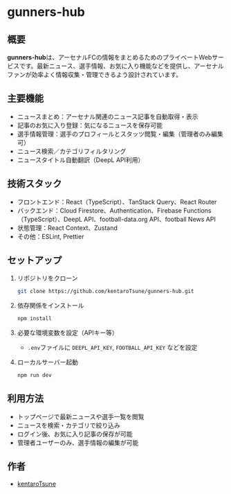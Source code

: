 # gunners-hub

## 概要
**gunners-hub**は、アーセナルFCの情報をまとめるためのプライベートWebサービスです。最新ニュース、選手情報、お気に入り機能などを提供し、アーセナルファンが効率よく情報収集・管理できるよう設計されています。

## 主要機能

- ニュースまとめ：アーセナル関連のニュース記事を自動取得・表示
- 記事のお気に入り登録：気になるニュースを保存可能
- 選手情報管理：選手のプロフィールとスタッツ閲覧・編集（管理者のみ編集可）
- ニュース検索／カテゴリフィルタリング
- ニュースタイトル自動翻訳（DeepL API利用）

## 技術スタック

- フロントエンド：React（TypeScript）、TanStack Query、React Router
- バックエンド：Cloud Firestore、Authentication、Firebase Functions（TypeScript）、DeepL API、football-data.org API、football News API
- 状態管理：React Context、Zustand
- その他：ESLint, Prettier

## セットアップ

1. リポジトリをクローン
   ```sh
   git clone https://github.com/kentaroTsune/gunners-hub.git
   ```
2. 依存関係をインストール
   ```sh
   npm install
   ```
3. 必要な環境変数を設定（APIキー等）
   - `.env`ファイルに `DEEPL_API_KEY`, `FOOTBALL_API_KEY` などを設定

4. ローカルサーバー起動
   ```sh
   npm run dev
   ```

## 利用方法

- トップページで最新ニュースや選手一覧を閲覧
- ニュースを検索・カテゴリで絞り込み
- ログイン後、お気に入り記事の保存が可能
- 管理者ユーザーのみ、選手情報の編集が可能

## 作者
- [kentaroTsune](https://github.com/kentaroTsune)